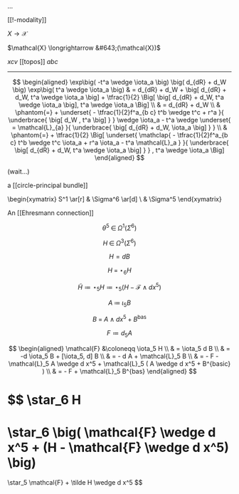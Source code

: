 $\ldots$

[[!-modality]]

$X \longrightarrow \mathcal{X}$

$\mathcal{X} \longrightarrow &#643;(\mathcal{X})$

$xcv$ [[topos]] $abc$

***

$$
  \begin{aligned}
    \exp\big(  -t^a \wedge \iota_a \big)
    \big(
      d_{dR} + d_W 
    \big)
    \exp\big( t^a \wedge \iota_a \big)
    & = 
    d_{dR} + d_W 
    + 
    \big[
      d_{dR} + d_W,
      t^a \wedge \iota_a
    \big]
    + 
    \tfrac{1}{2}
    \Big[
    \big[
      d_{dR} + d_W,
      t^a \wedge \iota_a
    \big],
      t^a \wedge \iota_a    
    \Big]
    \\
    & =
    d_{dR} + d_W 
    \\
    & \phantom{=}
    +
    \underset{
       - \tfrac{1}{2}f^a_{b c} t^b \wedge t^c + r^a
    }{
      \underbrace{
        \big[ 
          d_W
          ,
          t^a
       \big]
      }
    }
    \wedge
    \iota_a
    -
    t^a 
     \wedge
    \underset{
      = \mathcal{L}_{a}
    }{
      \underbrace{
        \big[ d_{dR} + d_W,  \iota_a  \big]
      }
    }
    \\
    & \phantom{=}
     + 
    \tfrac{1}{2}
    \Big[
    \underset{
      \mathclap{
         - \tfrac{1}{2}f^a_{b c} t^b \wedge t^c \iota_a
         + r^a \iota_a
         - t^a \mathcal{L}_a
      }
    }{
    \underbrace{
    \big[
      d_{dR} + d_W,
      t^a \wedge \iota_a
    \big]
    }
    }
    ,
      t^a \wedge \iota_a    
    \Big]   
  \end{aligned}
$$

(wait...)


a [[circle-principal bundle]]

\begin{xymatrix}
  S^1 \ar[r] 
  &
  \Sigma^6
  \ar[d]
  \\
  & \Sigma^5
\end{xymatrix}

An [[Ehresmann connection]]

$$
  \theta^5
  \;\in\;
  \Omega^1\big( \Sigma^6 \big)
$$

$$
  H \;\in\; \Omega^3\big(\Sigma^6\big)
$$


$$
  H = d B
$$

$$
  H 
  \;=\;
  \star_6 
  H
$$

$$
  \tilde H
  \coloneqq
  \star_5 H
  \coloneqq
  \star_5 
  \big(
    H - \mathcal{F} \wedge d x^5
  \big)
$$

$$
  A
  \;\coloneqq\;
  \iota_5 B
$$

$$
  B
  \;=\;
  A \wedge d x^5
  +
  B^{\mathrm{bas}}
$$

$$
  F 
  \coloneqq
  d_5 A
$$

$$
  \begin{aligned}
    \mathcal{F}
    &\coloneqq
    \iota_5 H
    \\
    & =
    \iota_5 d B
    \\
    & =
    -d \iota_5 B + [\iota_5, d] B
    \\
    & =
    - d A + \mathcal{L}_5 B
    \\
    & =
    - F - \mathcal{L}_5 A \wedge d x^5 + \mathcal{L}_5 ( A \wedge d x^5 + B^{basic} )
    \\
    & =
    - F + \mathcal{L}_5 B^{bas}
  \end{aligned}
$$

$$
  \star_6 H
  =
  \star_6
  \big(
    \mathcal{F} \wedge d x^5
    +
    (H - \mathcal{F} \wedge d x^5)
  \big)
  =
  \star_5 \mathcal{F}
  + 
  \tilde H \wedge d x^5
$$
